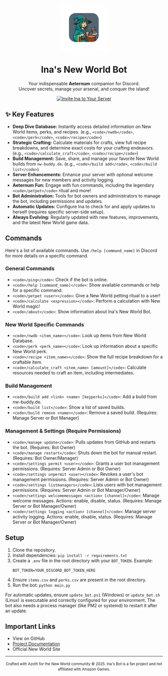 <p align="center">
  <a href="https://github.com/involvex/ina-discord-bot">
    <img src="https://raw.githubusercontent.com/involvex/ina-discord-bot/main/docs/src/images/logo.png" alt="Ina's New World Bot Logo" width="150"/>
  </a>
</p>

<h1 align="center">Ina's New World Bot</h1>

<p align="center">
  Your indispensable <strong>Aeternum</strong> companion for Discord.<br>
  Uncover secrets, manage your arsenal, and conquer the island!
</p>

<p align="center">
  <a href="https://discord.com/oauth2/authorize?client_id=1368579444209352754&scope=bot+applications.commands&permissions=8" target="_blank" rel="noopener">
    <img src="https://img.shields.io/badge/%F0%9F%A4%96%20Invite%20Ina%20to%20Your%20Server-3A6EA5?style=for-the-badge&logo=discord&logoColor=white" alt="Invite Ina to Your Server">
  </a>
</p>

## ✨ Key Features

*   **Deep Dive Database:** Instantly access detailed information on New World items, perks, and recipes. (e.g., `<code>/nwdb</code>`, `<code>/perk</code>`, `<code>/recipe</code>`)
*   **Strategic Crafting:** Calculate materials for crafts, view full recipe breakdowns, and determine exact costs for your crafting endeavors. (e.g., `<code>/calculate_craft</code>`, `<code>/recipe</code>`)
*   **Build Management:** Save, share, and manage your favorite New World builds from `nw-buddy.de`. (e.g., `<code>/build add</code>`, `<code>/build list</code>`)
*   **Server Enhancements:** Enhance your server with optional welcome messages for new members and activity logging.
*   **Aeternum Fun:** Engage with fun commands, including the legendary `<code>/petpet</code>` ritual and more!
*   **Bot Administration:** Tools for bot owners and administrators to manage the bot, including permissions and updates.
*   **Automatic Updates:** Configure Ina to check for and apply updates to herself (requires specific server-side setup).
*   **Always Evolving:** Regularly updated with new features, improvements, and the latest New World game data.

## Commands

Here's a list of available commands. Use `/help [command_name]` in Discord for more details on a specific command.

### General Commands
*   `<code>/ping</code>`: Check if the bot is online.
*   `<code>/help [command_name]</code>`: Show available commands or help for a specific command.
*   `<code>/petpet <user></code>`: Give a New World petting ritual to a user!
*   `<code>/calculate <expression></code>`: Perform a calculation with New World magic!
*   `<code>/about</code>`: Show information about Ina's New World Bot.

### New World Specific Commands
*   `<code>/nwdb <item_name></code>`: Look up items from New World Database.
*   `<code>/perk <perk_name></code>`: Look up information about a specific New World perk.
*   `<code>/recipe <item_name></code>`: Show the full recipe breakdown for a craftable item.
*   `<code>/calculate_craft <item_name> [amount]</code>`: Calculate resources needed to craft an item, including intermediates.

### Build Management
*   `<code>/build add <link> <name> [keyperks]</code>`: Add a build from nw-buddy.de.
*   `<code>/build list</code>`: Show a list of saved builds.
*   `<code>/build remove <name></code>`: Remove a saved build. (Requires: Manage Server or Bot Manager)

### Management & Settings (Require Permissions)
*   `<code>/manage update</code>`: Pulls updates from GitHub and restarts the bot. (Requires: Bot Owner)
*   `<code>/manage restart</code>`: Shuts down the bot for manual restart. (Requires: Bot Owner/Manager)
*   `<code>/settings permit <user></code>`: Grants a user bot management permissions. (Requires: Server Admin or Bot Owner)
*   `<code>/settings unpermit <user></code>`: Revokes a user's bot management permissions. (Requires: Server Admin or Bot Owner)
*   `<code>/settings listmanagers</code>`: Lists users with bot management permissions. (Requires: Server Admin or Bot Manager/Owner)
*   `<code>/settings welcomemessages <action> [channel]</code>`: Manage welcome messages. Actions: enable, disable, status. (Requires: Manage Server or Bot Manager/Owner)
*   `<code>/settings logging <action> [channel]</code>`: Manage server activity logging. Actions: enable, disable, status. (Requires: Manage Server or Bot Manager/Owner)

## Setup

1.  Clone the repository.
2.  Install dependencies: `pip install -r requirements.txt`
3.  Create a `.env` file in the root directory with your `BOT_TOKEN`. Example:
    ```
    BOT_TOKEN=YOUR_DISCORD_BOT_TOKEN_HERE
    ```
4.  Ensure `items.csv` and `perks.csv` are present in the root directory.
5.  Run the bot: `python main.py`

For automatic updates, ensure `update_bot.ps1` (Windows) or `update_bot.sh` (Linux) is executable and correctly configured for your environment. The bot also needs a process manager (like PM2 or systemd) to restart it after an update.

## Important Links

*   View on GitHub
*   [Project Documentation](https://involvex.github.io/ina-discord-bot/) <!-- Or remove if README is the main doc -->
*   Official New World Site

---

<p align="center">
  <small>Crafted with Azoth for the New World community &copy; 2025. Ina's Bot is a fan project and not affiliated with Amazon Games.</small>
</p>
